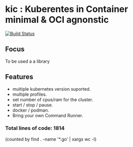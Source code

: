 # kic : Kuberentes in Container minimal & OCI agnonstic
[![Build Status](https://travis-ci.org/medyagh/kic.svg?branch=master)](https://travis-ci.org/medyagh/kic)

## Focus
To be used a a library

## Features
- multiple kubernetes version suported.
- multiple profiles.
- set number of cpus/ram for the cluster.
- start / stop / pause.
- docker / podman.
- Bring your own Command Runner.

 ### Total lines of code: 1814 
 (counted by  find . -name '*.go' | xargs wc -l)